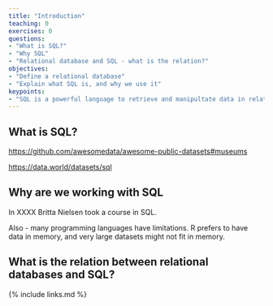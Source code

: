 ```yaml
---
title: "Introduction"
teaching: 0
exercises: 0
questions:
- "What is SQL?"
- "Why SQL"
- "Relational database and SQL - what is the relation?"
objectives:
- "Define a relational database"
- "Explain what SQL is, and why we use it"
keypoints:
- "SQL is a powerful language to retrieve and manipultate data in relational databases."
---
```

## What is SQL?

https://github.com/awesomedata/awesome-public-datasets#museums

https://data.world/datasets/sql

## Why are we working with SQL

In XXXX Britta Nielsen took a course in SQL.

Also - many programming languages have limitations. R prefers to have data in
memory, and very large datasets might not fit in memory.



## What is the relation between relational databases and SQL?

{% include links.md %}

